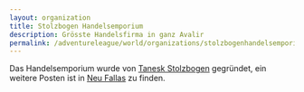 ```yaml
---
layout: organization
title: Stolzbogen Handelsemporium
description: Grösste Handelsfirma in ganz Avalir
permalink: /adventureleague/world/organizations/stolzbogenhandelsemporium/
---
```

Das Handelsemporium wurde von [Tanesk Stolzbogen](../characters/tanesk_stolzbogen.md) gegründet, ein weitere Posten ist in [Neu Fallas](../locations/neu_falas.md) zu finden.